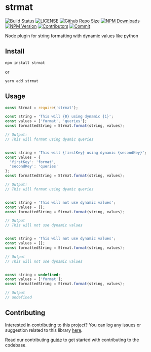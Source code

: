 # strmat

[![Build Status](https://api.travis-ci.com/arshadkazmi42/strmat.svg?branch=master)](https://api.travis-ci.com/arshadkazmi42/strmat)
[![LICENSE](https://img.shields.io/npm/l/strmat.svg)](https://github.com/arshadkazmi42/strmat/LICENSE)
[![Github Repo Size](https://img.shields.io/github/repo-size/arshadkazmi42/strmat.svg)](https://github.com/arshadkazmi42/strmat)
[![NPM Downloads](https://img.shields.io/npm/dt/strmat.svg)](https://www.npmjs.com/package/strmat)
[![NPM Version](https://img.shields.io/npm/v/strmat.svg)](https://www.npmjs.com/package/strmat)
[![Contributors](https://img.shields.io/github/contributors/arshadkazmi42/strmat.svg)](https://github.com/arshadkazmi42/strmat/graphs/contributors)
[![Commit](https://img.shields.io/github/last-commit/arshadkazmi42/strmat.svg)](https://github.com/arshadkazmi42/strmat/commits/master)

Node plugin for string formatting with dynamic values like python

## Install

```
npm install strmat
```

or

```
yarn add strmat
```

## Usage

```js
const Strmat = require('strmat');

const string = 'This will {0} using dynamic {1}';
const values = ['format', 'queries'];
const formattedString = Strmat.format(string, values);

// Output:
// This will format using dyamic queries


const string = 'This will {firstKey} using dynamic {secondKey}';
const values = {
  'firstKey': 'format',
  'secondKey': 'queries'
};
const formattedString = Strmat.format(string, values);

// Output:
// This will format using dyamic queries


const string = 'This will not use dynamic values';
const values = {};
const formattedString = Strmat.format(string, values);

// Output
// This will not use dynamic values


const string = 'This will not use dynamic values';
const values = [];
const formattedString = Strmat.format(string, values);

// Output
// This will not use dynamic values


const string = undefined;
const values = ['format'];
const formattedString = Strmat.format(string, values);

// Output
// undefined
```

## Contributing

Interested in contributing to this project?
You can log any issues or suggestion related to this library [here](https://github.com/arshadkazmi42/strmat/issues/new).

Read our contributing [guide](CONTRIBUTING.md) to get started with contributing to the codebase.
